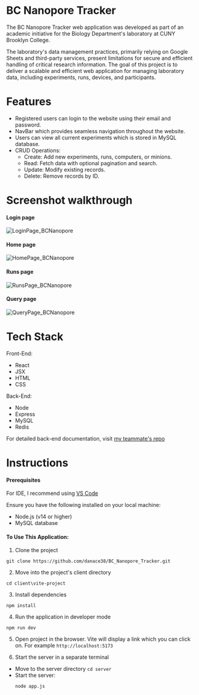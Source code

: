 # BC Nanopore Tracker

The BC Nanopore Tracker web application was developed as part of an academic initiative for the Biology Department's laboratory at CUNY Brooklyn College. 

The laboratory's data management practices, primarily relying on Google Sheets and third-party services, present limitations for secure and efficient handling of critical research information. The goal of this project is to deliver a scalable and efficient web application for managing laboratory data, including experiments, runs, devices, and participants. 

# Features
* Registered users can login to the website using their email and password.
* NavBar which provides seamless navigation throughout the website.
* Users can view all current experiments which is stored in MySQL database.
* CRUD Operations:
  - Create: Add new experiments, runs, computers, or minions.
  - Read: Fetch data with optional pagination and search.
  - Update: Modify existing records.
  - Delete: Remove records by ID.

# Screenshot walkthrough 

#### Login page
![LoginPage_BCNanopore](https://github.com/user-attachments/assets/4b2e0003-7c93-43b2-8526-07072462ed16)

#### Home page
![HomePage_BCNanopore](https://github.com/user-attachments/assets/88514b1d-5444-49e2-92b3-b13bd6c943a8)

#### Runs page
![RunsPage_BCNanopore](https://github.com/user-attachments/assets/b8bf47be-918c-42e7-8205-b51c54be6b2b)

#### Query page
![QueryPage_BCNanopore](https://github.com/user-attachments/assets/c694afe4-5325-463d-b0b3-bc4f9d47f275)

# Tech Stack

Front-End:
* React
* JSX
* HTML
* CSS

Back-End:
* Node
* Express
* MySQL
* Redis

For detailed back-end documentation, visit [my teammate's repo](https://github.com/FrankRenN/BC_Nanopore_Tracker/tree/main)

# Instructions 

#### Prerequisites

For IDE, I recommend using [VS Code](https://code.visualstudio.com/)

Ensure you have the following installed on your local machine:
* Node.js (v14 or higher)
* MySQL database


#### To Use This Application:
1. Clone the project
```
git clone https://github.com/danace38/BC_Nanopore_Tracker.git
```

2. Move into the project's client directory 
```
cd client\vite-project
```

3. Install dependencies 
```
npm install 
```

4. Run the application in developer mode 
```
npm run dev
```

5. Open project in the browser. Vite will display a link which you can click on. For example `http://localhost:5173`

6. Start the server in a separate terminal

  - Move to the server directory `cd server`
  - Start the server:
    ```
    node app.js
    ```
